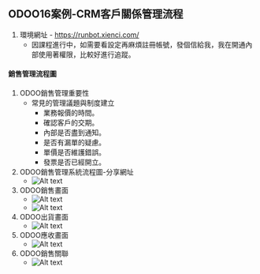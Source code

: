 ## ODOO16案例-CRM客戶關係管理流程
1. 環境網址 - https://runbot.xienci.com/
   + 因課程進行中，如需要看設定再麻煩註冊帳號，發個信給我，我在開通內部使用著權限，比較好進行追蹤。
#### 銷售管理流程圖
1. ODOO銷售管理重要性
   + 常見的管理議題與制度建立
     + 業務報價的時間。
     + 確認客戶的交期。
     + 內部是否盡到通知。
     + 是否有漏單的疑慮。
     + 單價是否維護錯誤。
     + 發票是否已經開立。
2. ODOO銷售管理系統流程圖-分享網址
   + ![Alt text](https://github.com/ksharry/odoo-repository/blob/main/pic/A2121.png?raw=true)
3. ODOO銷售畫面
   + ![Alt text](https://github.com/ksharry/odoo-repository/blob/main/pic/A2123.png?raw=true)
   + ![Alt text](https://github.com/ksharry/odoo-repository/blob/main/pic/A2122.png?raw=true)
4. ODOO出貨畫面
   + ![Alt text](https://github.com/ksharry/odoo-repository/blob/main/pic/A2124.png?raw=true)
5. ODOO應收畫面
   + ![Alt text](https://github.com/ksharry/odoo-repository/blob/main/pic/A2125.png?raw=true)
6. ODOO銷售關聯
   + ![Alt text](https://github.com/ksharry/odoo-repository/blob/main/pic/A.png?raw=true)
